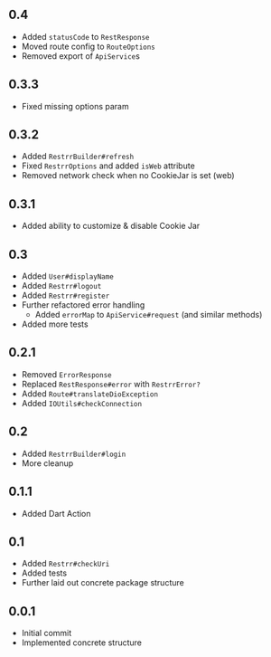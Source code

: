 ## 0.4
- Added `statusCode` to `RestResponse`
- Moved route config to `RouteOptions`
- Removed export of `ApiService`s

## 0.3.3
- Fixed missing options param

## 0.3.2
- Added `RestrrBuilder#refresh`
- Fixed `RestrrOptions` and added `isWeb` attribute
- Removed network check when no CookieJar is set (web)

## 0.3.1 
- Added ability to customize & disable Cookie Jar

## 0.3
- Added `User#displayName`
- Added `Restrr#logout`
- Added `Restrr#register`
- Further refactored error handling
  - Added `errorMap` to `ApiService#request` (and similar methods)
- Added more tests

## 0.2.1
- Removed `ErrorResponse`
- Replaced `RestResponse#error` with `RestrrError?`
- Added `Route#translateDioException`
- Added `IOUtils#checkConnection`

## 0.2
- Added `RestrrBuilder#login`
- More cleanup

## 0.1.1
- Added Dart Action

## 0.1
- Added `Restrr#checkUri`
- Added tests
- Further laid out concrete package structure

## 0.0.1
- Initial commit
- Implemented concrete structure
